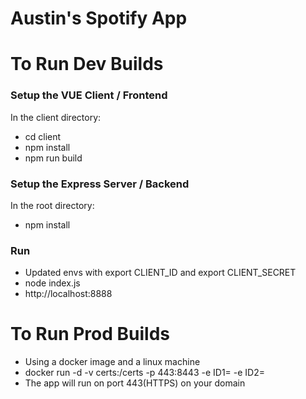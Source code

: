 # Austin's Spotify App

# To Run Dev Builds

### Setup the VUE Client / Frontend

In the client directory:
* cd client
* npm install
* npm run build

### Setup the Express Server / Backend

In the root directory:
* npm install

### Run
* Updated envs with export CLIENT_ID and export CLIENT_SECRET
* node index.js
* http://localhost:8888


# To Run Prod Builds
* Using a docker image and a linux machine 
* docker run -d -v certs:/certs -p 443:8443 -e ID1=<CLIENT ID> -e ID2=<CLIENT SECRET> <IMAGE NAME>
* The app will run on port 443(HTTPS) on your domain




